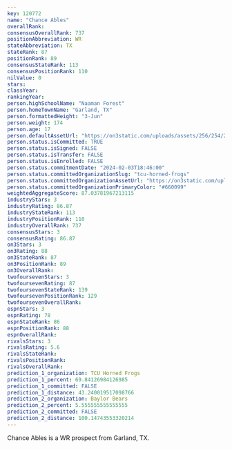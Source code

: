 ```yaml
---
key: 120772
name: "Chance Ables"
overallRank: 
consensusOverallRank: 737
positionAbbreviation: WR
stateAbbreviation: TX
stateRank: 87
positionRank: 89
consensusStateRank: 113
consensusPositionRank: 110
nilValue: 0
stars: 
classYear: 
rankingYear: 
person.highSchoolName: "Naaman Forest"
person.homeTownName: "Garland, TX"
person.formattedHeight: "3-Jun"
person.weight: 174
person.age: 17
person.defaultAssetUrl: "https://on3static.com/uploads/assets/256/254/254256.png"
person.status.isCommitted: TRUE
person.status.isSigned: FALSE
person.status.isTransfer: FALSE
person.status.isEnrolled: FALSE
person.status.commitmentDate: "2024-02-03T18:46:00"
person.status.committedOrganizationSlug: "tcu-horned-frogs"
person.status.committedOrganizationAssetUrl: "https://on3static.com/uploads/assets/773/214/214773.svg"
person.status.committedOrganizationPrimaryColor: "#660099"
weightedAggregateScore: 87.03781967213115
industryStars: 3
industryRating: 86.87
industryStateRank: 113
industryPositionRank: 110
industryOverallRank: 737
consensusStars: 3
consensusRating: 86.87
on3Stars: 3
on3Rating: 88
on3StateRank: 87
on3PositionRank: 89
on3OverallRank: 
twofoursevenStars: 3
twofoursevenRating: 87
twofoursevenStateRank: 139
twofoursevenPositionRank: 129
twofoursevenOverallRank: 
espnStars: 3
espnRating: 78
espnStateRank: 86
espnPositionRank: 88
espnOverallRank: 
rivalsStars: 3
rivalsRating: 5.6
rivalsStateRank: 
rivalsPositionRank: 
rivalsOverallRank: 
prediction_1_organization: TCU Horned Frogs
prediction_1_percent: 69.84126984126985
prediction_1_committed: FALSE
prediction_1_distance: 43.240019517098766
prediction_2_organization: Baylor Bears
prediction_2_percent: 5.555555555555555
prediction_2_committed: FALSE
prediction_2_distance: 100.14743553320214
---
```

Chance Ables is a WR prospect from Garland, TX.